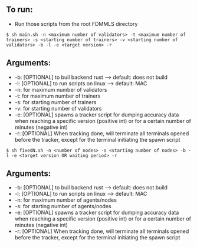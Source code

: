 ## To run:
- Run those scripts from the root FDMMLS directory <br>
``` shell
$ sh main.sh -n <maximum number of validators> -t <maximum number of trainers> -s <starting number of trainers> -v <starting number of validators> -b -l -e <target version> -r 
````
## Arguments:
- -b: [OPTIONAL] to buil backend rust --> default: does not build
- -l: [OPTIONAL] to run scripts on linux --> default: MAC
- -n: for maximum number of validators
- -t: for maximum number of trainers
- -s: for starting number of trainers
- -v: for starting number of validators
- -e: [OPTIONAL] spawns a tracker script for dumping accuracy data when reaching a specific version (positive int) or for a certain number of minutes (negative int)
- -r: [OPTIONAL] When tracking done, will terminate all terminals opened before the tracker, except for the terminal initiating the spawn script

``` shell
$ sh fixedN.sh -n <number of nodes> -s <starting number of nodes> -b -l -e <target version OR waiting period> -r 
````
## Arguments:
- -b: [OPTIONAL] to buil backend rust --> default: does not build
- -l: [OPTIONAL] to run scripts on linux --> default: MAC
- -n: for maximum number of agents/nodes 
- -s: for starting number of agents/nodes
- -e: [OPTIONAL] spawns a tracker script for dumping accuracy data when reaching a specific version (positive int) or for a certain number of minutes (negative int)
- -r: [OPTIONAL] When tracking done, will terminate all terminals opened before the tracker, except for the terminal initiating the spawn script
